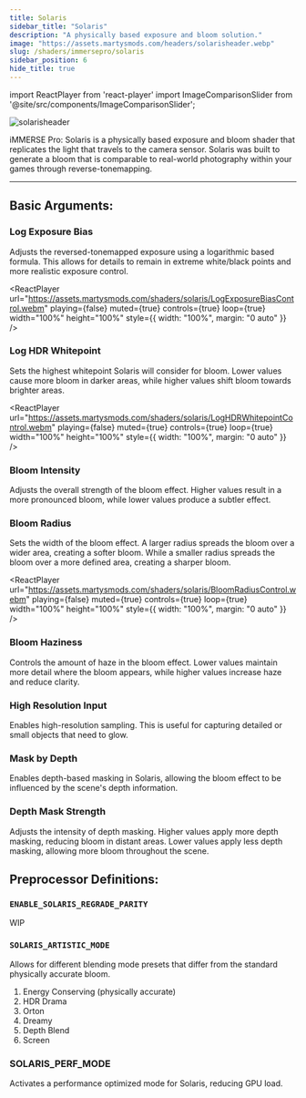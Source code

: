 ```yaml
---
title: Solaris
sidebar_title: "Solaris"
description: "A physically based exposure and bloom solution."
image: "https://assets.martysmods.com/headers/solarisheader.webp"
slug: /shaders/immersepro/solaris
sidebar_position: 6
hide_title: true
---
```


<!------------------------IMPORTS ---------------------------->

import ReactPlayer from 'react-player'
import ImageComparisonSlider from '@site/src/components/ImageComparisonSlider';

<!------------------------IMPORTS ---------------------------->

![solarisheader](https://assets.martysmods.com/headers/solarisheader.webp)

iMMERSE Pro: Solaris is a physically based exposure and bloom shader that replicates the light that travels to the camera sensor. Solaris was built to generate a bloom that is comparable to real-world photography within your games through reverse-tonemapping.

---

## Basic Arguments:

### Log Exposure Bias
Adjusts the reversed-tonemapped exposure using a logarithmic based formula. This allows for details to remain in extreme white/black points and more realistic exposure control.

<ReactPlayer
  url="https://assets.martysmods.com/shaders/solaris/LogExposureBiasControl.webm"
  playing={false}
  muted={true}
  controls={true}
  loop={true}
  width="100%"
  height="100%"
  style={{ width: "100%", margin: "0 auto" }}
/>

### Log HDR Whitepoint
Sets the highest whitepoint Solaris will consider for bloom. Lower values cause more bloom in darker areas, while higher values shift bloom towards brighter areas.

<ReactPlayer
  url="https://assets.martysmods.com/shaders/solaris/LogHDRWhitepointControl.webm"
  playing={false}
  muted={true}
  controls={true}
  loop={true}
  width="100%"
  height="100%"
  style={{ width: "100%", margin: "0 auto" }}
/>

### Bloom Intensity
Adjusts the overall strength of the bloom effect. Higher values result in a more pronounced bloom, while lower values produce a subtler effect.

### Bloom Radius
Sets the width of the bloom effect. A larger radius spreads the bloom over a wider area, creating a softer bloom. While a smaller radius spreads the bloom over a more defined area, creating a sharper bloom.

<ReactPlayer
  url="https://assets.martysmods.com/shaders/solaris/BloomRadiusControl.webm"
  playing={false}
  muted={true}
  controls={true}
  loop={true}
  width="100%"
  height="100%"
  style={{ width: "100%", margin: "0 auto" }}
/>

### Bloom Haziness
Controls the amount of haze in the bloom effect. Lower values maintain more detail where the bloom appears, while higher values increase haze and reduce clarity.

### High Resolution Input
Enables high-resolution sampling. This is useful for capturing detailed or small objects that need to glow.

 <ImageComparisonSlider 
  beforeImage="https://assets.martysmods.com/shaders/solaris/HighResolutionInputDisabled.webp" 
  afterImage="https://assets.martysmods.com/shaders/solaris/HighResolutionInputEnabled.webp"
  beforeLabel="Disabled"
  afterLabel="Enabled"
 />

### Mask by Depth
Enables depth-based masking in Solaris, allowing the bloom effect to be influenced by the scene's depth information.

### Depth Mask Strength
Adjusts the intensity of depth masking. Higher values apply more depth masking, reducing bloom in distant areas. Lower values apply less depth masking, allowing more bloom throughout the scene.

## Preprocessor Definitions:

### `ENABLE_SOLARIS_REGRADE_PARITY`
WIP

### `SOLARIS_ARTISTIC_MODE`
Allows for different blending mode presets that differ from the standard physically accurate bloom.

1. Energy Conserving (physically accurate)
2. HDR Drama
3. Orton
4. Dreamy
5. Depth Blend
6. Screen

### SOLARIS_PERF_MODE
Activates a performance optimized mode for Solaris, reducing GPU load.